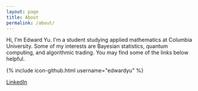 ```yaml
---
layout: page
title: About
permalink: /about/
---
```

Hi, I'm Edward Yu. I'm a student studying applied mathematics at Columbia University. Some of my interests are Bayesian statistics, quantum computing, and algorithmic trading. You may find some of the links below helpful. 

{% include icon-github.html username="edwardyu" %} 

[LinkedIn](https://www.linkedin.com/in/edward-yu-443b6632)
